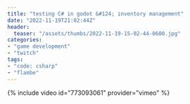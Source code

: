 ```yaml
---
title: "testing C# in godot &#124; inventory management"
date: "2022-11-19T21:02:44Z"
header:
  teaser: "/assets/thumbs/2022-11-19-15-02-44-0600.jpg"
categories:
- "game development"
- "twitch"
tags:
- "code: csharp"
- "flambe"
---
```

{% include video id="773093061" provider="vimeo" %}

